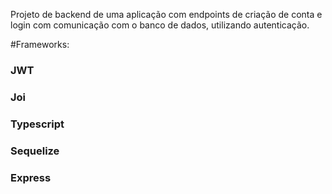 Projeto de backend de uma aplicação com endpoints de criação de conta e login com comunicação com o banco de dados, utilizando autenticação.

#Frameworks:

### JWT
### Joi
### Typescript
### Sequelize
### Express
